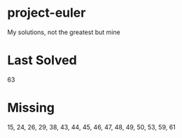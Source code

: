 # project-euler

My solutions, not the greatest but mine

# Last Solved

63

# Missing

15, 24, 26, 29, 38, 43, 44, 45, 46, 47, 48, 49, 50, 53, 59, 61
